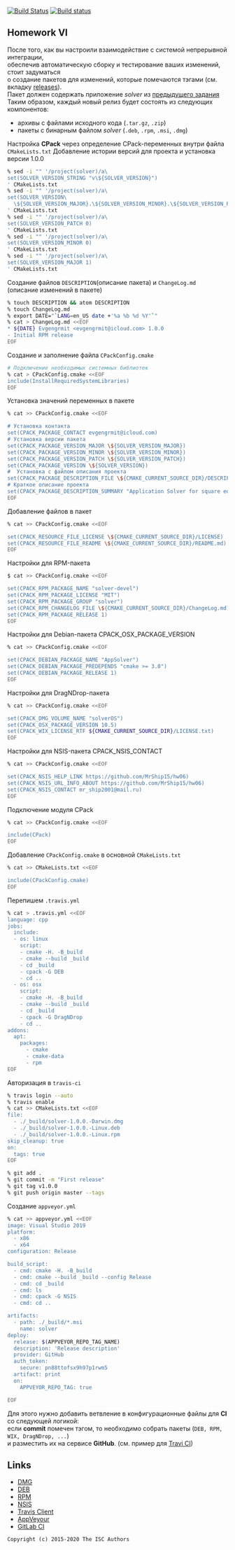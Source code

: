 [![Build Status](https://travis-ci.org/MrShip15/hw06.svg?branch=master)](https://travis-ci.org/MrShip15/hw06)
[![Build status](https://ci.appveyor.com/api/projects/status/bxt5a45t2ytlf202?svg=true)](https://ci.appveyor.com/project/MrShip15/hw06)
## Homework VI

После того, как вы настроили взаимодействие с системой непрерывной интеграции,</br>
обеспечив автоматическую сборку и тестирование ваших изменений, стоит задуматься</br>
о создание пакетов для изменений, которые помечаются тэгами (см. вкладку [releases](https://github.com/tp-labs/lab06/releases)).</br>
Пакет должен содержать приложение _solver_ из [предыдущего задания](https://github.com/tp-labs/lab03#задание-1)
Таким образом, каждый новый релиз будет состоять из следующих компонентов:
- архивы с файлами исходного кода (`.tar.gz`, `.zip`)
- пакеты с бинарным файлом _solver_ (`.deb`, `.rpm`, `.msi`, `.dmg`)


Настройка **CPack** через определение CPack-переменных внутри файла `CMakeLists.txt`
Добавление истории версий для проекта и установка версии 1.0.0
```sh
% sed -i "" '/project(solver)/a\
set(SOLVER_VERSION_STRING "v\${SOLVER_VERSION}")
' CMakeLists.txt
% sed -i "" '/project(solver)/a\
set(SOLVER_VERSION\
  \${SOLVER_VERSION_MAJOR}.\${SOLVER_VERSION_MINOR}.\${SOLVER_VERSION_PATCH}.\${SOLVER_VERSION_TWEAK})
' CMakeLists.txt
% sed -i "" '/project(solver)/a\
set(SOLVER_VERSION_PATCH 0)
' CMakeLists.txt
% sed -i "" '/project(solver)/a\
set(SOLVER_VERSION_MINOR 0)
' CMakeLists.txt
% sed -i "" '/project(solver)/a\
set(SOLVER_VERSION_MAJOR 1)
' CMakeLists.txt
```
Создание файлов `DESCRIPTION`(описание пакета) и `ChangeLog.md` (описание изменений в пакете)
```sh
% touch DESCRIPTION && atom DESCRIPTION
% touch ChangeLog.md
% export DATE="`LANG=en_US date +'%a %b %d %Y'`"
% cat > ChangeLog.md <<EOF
* ${DATE} Evgengrmit <evgengrmit@icloud.com> 1.0.0
- Initial RPM release
EOF
```
Создание и заполнение файла `CPackConfig.cmake`
```sh
# Подключение необходимых системных библиотек
% cat > CPackConfig.cmake <<EOF
include(InstallRequiredSystemLibraries)
EOF
```
Установка значений переменных в пакете
```sh
% cat >> CPackConfig.cmake <<EOF

# Установка контакта
set(CPACK_PACKAGE_CONTACT evgengrmit@icloud.com)
# Установка версии пакета
set(CPACK_PACKAGE_VERSION_MAJOR \${SOLVER_VERSION_MAJOR})
set(CPACK_PACKAGE_VERSION_MINOR \${SOLVER_VERSION_MINOR})
set(CPACK_PACKAGE_VERSION_PATCH \${SOLVER_VERSION_PATCH})
set(CPACK_PACKAGE_VERSION \${SOLVER_VERSION})
#  Установка с файлом описания проекта
set(CPACK_PACKAGE_DESCRIPTION_FILE \${CMAKE_CURRENT_SOURCE_DIR}/DESCRIPTION)
# Краткое описание проекта
set(CPACK_PACKAGE_DESCRIPTION_SUMMARY "Application Solver for square equation")
EOF
```
Добавление файлов в пакет
```sh
% cat >> CPackConfig.cmake <<EOF

set(CPACK_RESOURCE_FILE_LICENSE \${CMAKE_CURRENT_SOURCE_DIR}/LICENSE)
set(CPACK_RESOURCE_FILE_README \${CMAKE_CURRENT_SOURCE_DIR}/README.md)
EOF
```
Настройки для RPM-пакета
```sh
$ cat >> CPackConfig.cmake <<EOF

set(CPACK_RPM_PACKAGE_NAME "solver-devel")
set(CPACK_RPM_PACKAGE_LICENSE "MIT")
set(CPACK_RPM_PACKAGE_GROUP "solver")
set(CPACK_RPM_CHANGELOG_FILE \${CMAKE_CURRENT_SOURCE_DIR}/ChangeLog.md)
set(CPACK_RPM_PACKAGE_RELEASE 1)
EOF
```
Настройки для Debian-пакета CPACK_OSX_PACKAGE_VERSION
```sh
% cat >> CPackConfig.cmake <<EOF

set(CPACK_DEBIAN_PACKAGE_NAME "AppSolver")
set(CPACK_DEBIAN_PACKAGE_PREDEPENDS "cmake >= 3.0")
set(CPACK_DEBIAN_PACKAGE_RELEASE 1)
EOF
```
Настройки для DragNDrop-пакета
```sh
% cat >> CPackConfig.cmake <<EOF

set(CPACK_DMG_VOLUME_NAME "solverOS")
set(CPACK_OSX_PACKAGE_VERSION 10.5)
set(CPACK_WIX_LICENSE_RTF ${CMAKE_CURRENT_SOURCE_DIR}/LICENSE.txt)
EOF
```
Настройки для NSIS-пакета CPACK_NSIS_CONTACT
```sh
% cat >> CPackConfig.cmake <<EOF

set(CPACK_NSIS_HELP_LINK https://github.com/MrShip15/hw06)
set(CPACK_NSIS_URL_INFO_ABOUT https://github.com/MrShip15/hw06)
set(CPACK_NSIS_CONTACT mr_ship2001@mail.ru)
EOF
```
Подключение модуля CPack
```sh
% cat >> CPackConfig.cmake <<EOF

include(CPack)
EOF
```
Добавление `CPackConfig.cmake` в основной `CMakeLists.txt`
```sh
% cat >> CMakeLists.txt <<EOF

include(CPackConfig.cmake)
EOF
```
Перепишем `.travis.yml`
```sh
% cat > .travis.yml <<EOF
language: cpp
jobs:
  include:
  - os: linux
    script:
    - cmake -H. -B_build
    - cmake --build _build
    - cd _build
    - cpack -G DEB
    - cd ..
  - os: osx
    script:
    - cmake -H. -B_build
    - cmake --build _build
    - cd _build
    - cpack -G DragNDrop
    - cd ..
addons:
  apt:
    packages:
      - cmake
      - cmake-data
      - rpm
EOF
```
Авторизация в `travis-ci`
```sh
% travis login --auto
% travis enable
% cat >> CMakeLists.txt <<EOF
file:
  - ./_build/solver-1.0.0.-Darwin.dmg
  - ./_build/solver-1.0.0.-Linux.deb
  - ./_build/solver-1.0.0.-Linux.rpm
skip_cleanup: true
on:
  tags: true
EOF
```
```sh
% git add .
% git commit -m "First release"
% git tag v1.0.0
% git push origin master --tags
```
Создание `appveyor.yml`
```sh
% cat >> appveyor.yml <<EOF
image: Visual Studio 2019
platform:
  - x86
  - x64
configuration: Release

build_script:
  - cmd: cmake -H. -B_build
  - cmd: cmake --build _build --config Release
  - cmd: cd _build
  - cmd: ls
  - cmd: cpack -G NSIS
  - cmd: cd ..

artifacts:
  - path: ./_build/*.msi
    name: solver
deploy:
  release: $(APPVEYOR_REPO_TAG_NAME)
  description: 'Release description'
  provider: GitHub
  auth_token:
    secure: pn88ttofsx9h97p1rwm5
  artifact: print
  on:
    APPVEYOR_REPO_TAG: true

EOF
```

Для этого нужно добавить ветвление в конфигурационные файлы для **CI** со следующей логикой:</br>
если **commit** помечен тэгом, то необходимо собрать пакеты (`DEB, RPM, WIX, DragNDrop, ...`) </br>
и разместить их на сервисе **GitHub**. (см. пример для [Travi CI](https://docs.travis-ci.com/user/deployment/releases))</br>

## Links
- [DMG](https://cmake.org/cmake/help/latest/module/CPackDMG.html)
- [DEB](https://cmake.org/cmake/help/latest/module/CPackDeb.html)
- [RPM](https://cmake.org/cmake/help/latest/module/CPackRPM.html)
- [NSIS](https://cmake.org/cmake/help/latest/module/CPackNSIS.html)
- [Travis Client](https://github.com/travis-ci/travis.rb)
- [AppVeyour](https://www.appveyor.com/)
- [GitLab CI](https://about.gitlab.com/gitlab-ci/)

```
Copyright (c) 2015-2020 The ISC Authors
```
